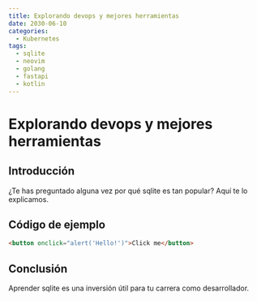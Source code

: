 ```yaml
---
title: Explorando devops y mejores herramientas
date: 2030-06-10
categories:
  - Kubernetes
tags:
  - sqlite
  - neovim
  - golang
  - fastapi
  - kotlin
---
```


# Explorando devops y mejores herramientas

## Introducción

¿Te has preguntado alguna vez por qué sqlite es tan popular? Aquí te lo explicamos.

## Código de ejemplo

```html
<button onclick="alert('Hello!')">Click me</button>
```

## Conclusión

Aprender sqlite es una inversión útil para tu carrera como desarrollador.